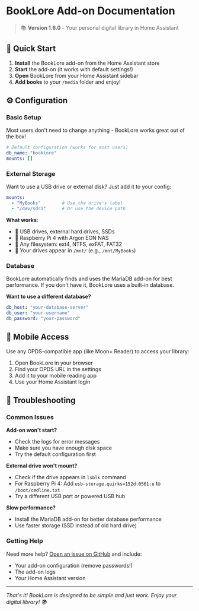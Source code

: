 # BookLore Add-on Documentation

> 📚 **Version 1.6.0** - Your personal digital library in Home Assistant

## 🚀 Quick Start

1. **Install** the BookLore add-on from the Home Assistant store
2. **Start** the add-on (it works with default settings!)
3. **Open** BookLore from your Home Assistant sidebar
4. **Add books** to your `/media` folder and enjoy!

## ⚙️ Configuration

### Basic Setup
Most users don't need to change anything - BookLore works great out of the box!

```yaml
# Default configuration (works for most users)
db_name: "booklore"
mounts: []
```

### External Storage
Want to use a USB drive or external disk? Just add it to your config:

```yaml
mounts:
  - "MyBooks"        # Use the drive's label
  - "/dev/sdc1"      # Or use the device path
```

**What works:**
- 💾 USB drives, external hard drives, SSDs
- 🔧 Raspberry Pi 4 with Argon EON NAS
- 📁 Any filesystem: ext4, NTFS, exFAT, FAT32
- 📍 Your drives appear in `/mnt/` (e.g., `/mnt/MyBooks`)

### Database
BookLore automatically finds and uses the MariaDB add-on for best performance. If you don't have it, BookLore uses a built-in database.

**Want to use a different database?**
```yaml
db_host: "your-database-server"
db_user: "your-username"
db_password: "your-password"
```

## 📱 Mobile Access

Use any OPDS-compatible app (like Moon+ Reader) to access your library:

1. Open BookLore in your browser
2. Find your OPDS URL in the settings
3. Add it to your mobile reading app
4. Use your Home Assistant login

## 🔧 Troubleshooting

### Common Issues

**Add-on won't start?**
- Check the logs for error messages
- Make sure you have enough disk space
- Try the default configuration first

**External drive won't mount?**
- Check if the drive appears in `lsblk` command
- For Raspberry Pi 4: Add `usb-storage.quirks=152d:0561:u` to `/boot/cmdline.txt`
- Try a different USB port or powered USB hub

**Slow performance?**
- Install the MariaDB add-on for better database performance
- Use faster storage (SSD instead of old hard drive)

### Getting Help

Need more help? [Open an issue on GitHub](https://github.com/Tokahiro/ha-addons/issues) and include:
- Your add-on configuration (remove passwords!)
- The add-on logs
- Your Home Assistant version

---

*That's it! BookLore is designed to be simple and just work. Enjoy your digital library! 📚*